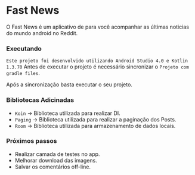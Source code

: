 
# Fast News
O Fast News é um aplicativo de para você acompanhar as últimas noticias do mundo android no Reddit.

### Executando 
  ``` Este projeto foi desenvolvido utilizando Android Studio 4.0 e Kotlin 1.3.70 ``` 
  Antes de executar o projeto é necessário sincronizar o `Projeto com gradle files`.
  
  Após a sincronização basta executar o seu projeto.

### Bibliotecas Adicinadas
  - ``Koin`` -> Biblioteca utilizada para realizar DI.
  - `Paging` -> Biblioteca utilizada para realizar a paginação dos Posts.
  - `Room`   -> Biblioteca utilizada para armazenamento de dados locais.

### Próximos passos 
 - Realizar camada de testes no app.
 - Melhorar download das imagens.
 - Salvar os comentários off-line.
